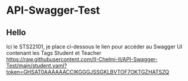 # API-Swagger-Test

## Hello
Ici le STS22101, je place ci-dessous le lien pour accéder au Swagger UI contenant les Tags Student et Teacher
https://raw.githubusercontent.com/II-Chelmi-II/API-Swagger-Test/main/student.yaml?token=GHSAT0AAAAAACCIKGGGJSSGKLBVTOF7OKTGZHATSZQ
